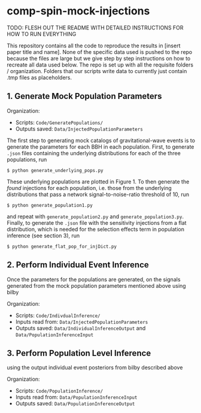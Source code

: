 # comp-spin-mock-injections

TODO: FLESH OUT THE README WITH DETAILED INSTRUCTIONS FOR HOW TO RUN EVERYTHING

This repository contains all the code to reproduce the results in [insert paper title and name]. None of the specific data used is pushed to the repo because the files are large but we give step by step instructions on how to recreate all data used below. The repo is set up with all the requisite folders / organization. Folders that our scripts write data to currently just contain .tmp files as placeholders. 

## 1. Generate Mock Population Parameters 

Organization:
- Scripts: `Code/GeneratePopulations/`
- Outputs saved: `Data/InjectedPopulationParameters`

The first step to generating mock catalogs of gravitational-wave events is to generate the parameters for each BBH in each population.
First, to generate `.json` files containing the underlying distributions for each of the three populations, run 
```
$ python generate_underlying_pops.py
``` 
These underlying populations are plotted in Figure 1. 
To then generate the *found* injections for each population, i.e. those from the underlying distributions that pass a network signal-to-noise-ratio threshold of 10, run 
```
$ python generate_population1.py
``` 
and repeat with `generate_population2.py` and `generate_population3.py`.
Finally, to generate the `.json` file with the sensitivity injections from a flat distribution, which is needed for the selection effects term in population inference (see section 3), run 
```
$ python generate_flat_pop_for_injDict.py
```

## 2. Perform Individual Event Inference 

Once the parameters for the populations are generated, on the signals generated from the mock population parameters mentioned above using bilby

Organization:
- Scripts: `Code/IndivdualInference/`
- Inputs read from: `Data/InjectedPopulationParameters`
- Outputs saved: `Data/IndividualInferenceOutput` and `Data/PopulationInferenceInput`

## 3. Perform Population Level Inference

using the output individual event posteriors from bilby described above

Organization:
- Scripts: `Code/PopulationInference/`
- Inputs read from: `Data/PopulationInferenceInput`
- Outputs saved: `Data/PopulationInferenceOutput`
